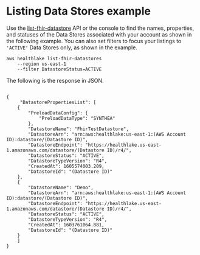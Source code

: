 # Listing Data Stores example<a name="data-store-list-example"></a>

Use the [list\-fhir\-datastore](https://docs.aws.amazon.com/healthlake/latest/APIReference/API_ListFHIRDataStore.html) API or the console to find the names, properties, and statuses of the Data Stores associated with your account as shown in the following example\. You can also set filters to focus your listings to `'ACTIVE'` Data Stores only, as shown in the example\.

```
aws healthlake list-fhir-datastores 
    --region us-east-1 
    --filter DatastoreStatus=ACTIVE
```

The following is the response in JSON\.

```
 
{            
     "DatastorePropertiesList": [
    {
        "PreloadDataConfig": {
            "PreloadDataType": "SYNTHEA"
        }, 
        "DatastoreName": "FhirTestDatastore", 
        "DatastoreArn": "arn:aws:healthlake:us-east-1:(AWS Account ID):datastore/(Datastore ID)", 
        "DatastoreEndpoint": "https://healthlake.us-east-1.amazonaws.com/datastore/(Datastore ID)/r4/", 
        "DatastoreStatus": "ACTIVE", 
        "DatastoreTypeVersion": "R4", 
        "CreatedAt": 1605574003.209, 
        "DatastoreId": "(Datastore ID)"
    }, 
    {
        "DatastoreName": "Demo", 
        "DatastoreArn": "arn:aws:healthlake:us-east-1:(AWS Account ID):datastore/(Datastore ID)", 
        "DatastoreEndpoint": "https://healthlake.us-east-1.amazonaws.com/datastore/(Datastore ID)/r4/", 
        "DatastoreStatus": "ACTIVE", 
        "DatastoreTypeVersion": "R4", 
        "CreatedAt": 1603761064.881, 
        "DatastoreId": "(Datastore ID)"
    } 
    ]
}
```
